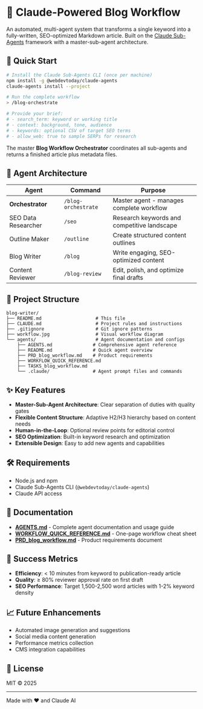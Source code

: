 # 📰 Claude-Powered Blog Workflow

An automated, multi-agent system that transforms a single keyword into a fully-written, SEO-optimized Markdown article. Built on the [Claude Sub-Agents](https://github.com/webdevtoday/claude-agents) framework with a master-sub-agent architecture.

## 🚀 Quick Start

```bash
# Install the Claude Sub-Agents CLI (once per machine)
npm install -g @webdevtoday/claude-agents
claude-agents install --project

# Run the complete workflow
> /blog-orchestrate

# Provide your brief:
# - search_term: keyword or working title
# - context: background, tone, audience
# - keywords: optional CSV of target SEO terms
# - allow_web: true to sample SERPs for research
```

The master **Blog Workflow Orchestrator** coordinates all sub-agents and returns a finished article plus metadata files.

## 🧩 Agent Architecture

| Agent | Command | Purpose |
|-------|---------|---------|
| **Orchestrator** | `/blog-orchestrate` | Master agent - manages complete workflow |
| SEO Data Researcher | `/seo` | Research keywords and competitive landscape |
| Outline Maker | `/outline` | Create structured content outlines |
| Blog Writer | `/blog` | Write engaging, SEO-optimized content |
| Content Reviewer | `/blog-review` | Edit, polish, and optimize final drafts |

## 📁 Project Structure

```
blog-writer/
├── README.md                    # This file
├── CLAUDE.md                    # Project rules and instructions
├── .gitignore                   # Git ignore patterns
├── workflow.jpg                 # Visual workflow diagram
└── agents/                      # Agent documentation and configs
    ├── AGENTS.md               # Comprehensive agent reference
    ├── README.md               # Quick agent overview
    ├── PRD_blog_workflow.md    # Product requirements
    ├── WORKFLOW_QUICK_REFERENCE.md
    ├── TASKS_blog_workflow.md
    └── .claude/                # Agent prompt files and commands
```

## ✨ Key Features

- **Master-Sub-Agent Architecture**: Clear separation of duties with quality gates
- **Flexible Content Structure**: Adaptive H2/H3 hierarchy based on content needs
- **Human-in-the-Loop**: Optional review points for editorial control
- **SEO Optimization**: Built-in keyword research and optimization
- **Extensible Design**: Easy to add new agents and capabilities

## 🛠️ Requirements

- Node.js and npm
- Claude Sub-Agents CLI (`@webdevtoday/claude-agents`)
- Claude API access

## 📖 Documentation

- **[AGENTS.md](agents/AGENTS.md)** - Complete agent documentation and usage guide
- **[WORKFLOW_QUICK_REFERENCE.md](agents/WORKFLOW_QUICK_REFERENCE.md)** - One-page workflow cheat sheet
- **[PRD_blog_workflow.md](agents/PRD_blog_workflow.md)** - Product requirements document

## 🎯 Success Metrics

- **Efficiency**: < 10 minutes from keyword to publication-ready article
- **Quality**: ≥ 80% reviewer approval rate on first draft
- **SEO Performance**: Target 1,500-2,500 word articles with 1-2% keyword density

## 📈 Future Enhancements

- Automated image generation and suggestions
- Social media content generation
- Performance metrics collection
- CMS integration capabilities

## 📄 License

MIT © 2025

---

Made with ❤️ and Claude AI